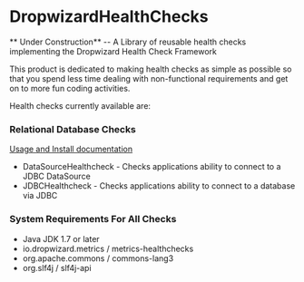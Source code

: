 # DropwizardHealthChecks
** Under Construction** -- A Library of reusable health checks implementing the Dropwizard Health Check Framework 

This product is dedicated to making health checks as simple as possible so that you spend less
time dealing with non-functional requirements and get on to more fun coding activities.

Health checks currently available are:
### Relational Database Checks ###
[Usage and Install documentation](btm-DropwizardHealthChecks-jdbc/README.md)

* DataSourceHealthcheck - Checks applications ability to connect to a JDBC DataSource
* JDBCHealthcheck - Checks applications ability to connect to a database via JDBC

### System Requirements For All Checks ###
* Java JDK 1.7 or later
* io.dropwizard.metrics / metrics-healthchecks
* org.apache.commons / commons-lang3
* org.slf4j / slf4j-api
 
